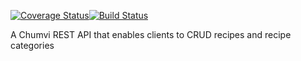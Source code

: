 <a href='https://coveralls.io/github/samachola/chumvi_api'><img src='https://coveralls.io/repos/github/samachola/chumvi_api/badge.svg?branch=api' alt='Coverage Status'/></a><a href='https://travis-ci.org/samachola/chumvi_api'><img src='https://travis-ci.org/samachola/chumvi_api.svg?branch=develop' alt='Build Status' /></a>


A Chumvi REST API that enables clients to CRUD recipes and recipe categories
